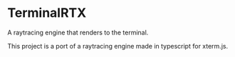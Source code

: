 # TerminalRTX

A raytracing engine that renders to the terminal.

This project is a port of a raytracing engine made in typescript for xterm.js.
